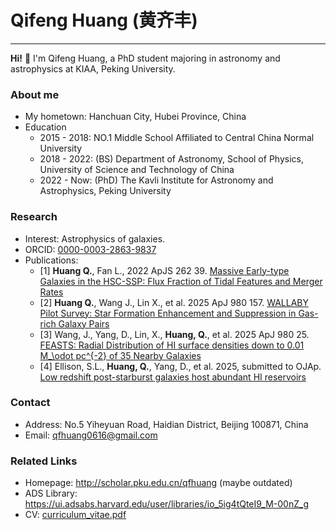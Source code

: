 # Qifeng Huang (黄齐丰)
-----------------------
**Hi!** 👋 I'm Qifeng Huang, a PhD student majoring in astronomy and astrophysics at KIAA, Peking University.

### About me

- My hometown: Hanchuan City, Hubei Province, China
- Education
  - 2015 - 2018: NO.1 Middle School Affiliated to Central China Normal University
  - 2018 - 2022: (BS) Department of Astronomy, School of Physics, University of Science and Technology of China
  - 2022 - Now: (PhD) The Kavli Institute for Astronomy and Astrophysics, Peking University
  
### Research

- Interest: Astrophysics of galaxies.  
- ORCID: [0000-0003-2863-9837](https://orcid.org/0000-0003-2863-9837)  
- Publications:  
  - [1] **Huang Q.**, Fan L., 2022 ApJS 262 39. [Massive Early-type Galaxies in the HSC-SSP: Flux Fraction of Tidal Features and Merger Rates](https://iopscience.iop.org/article/10.3847/1538-4365/ac85b1)
  - [2] **Huang Q.**, Wang J., Lin X., et al. 2025 ApJ 980 157. [WALLABY Pilot Survey: Star Formation Enhancement and Suppression in Gas-rich Galaxy Pairs](https://iopscience.iop.org/article/10.3847/1538-4357/ad9579)
  - [3] Wang, J., Yang, D., Lin, X., **Huang, Q.**, et al. 2025 ApJ 980 25. [FEASTS: Radial Distribution of HI surface densities down to 0.01 M_\odot pc^{-2} of 35 Nearby Galaxies](https://iopscience.iop.org/article/10.3847/1538-4357/ada95a)
  - [4] Ellison, S.L., **Huang, Q.**, Yang, D., et al. 2025, submitted to OJAp. [Low redshift post-starburst galaxies host abundant HI reservoirs](https://arxiv.org/abs/2503.03066)
  
### Contact

- Address: No.5 Yiheyuan Road, Haidian District, Beijing 100871, China
- Email: qfhuang0616@gmail.com
  
### Related Links

- Homepage: http://scholar.pku.edu.cn/qfhuang (maybe outdated)
- ADS Library: https://ui.adsabs.harvard.edu/user/libraries/io_5ig4tQteI9_M-00nZ_g
- CV: [curriculum_vitae.pdf](https://github.com/BetaGem/BetaGem/blob/main/Curriculum_Vitae.pdf)
